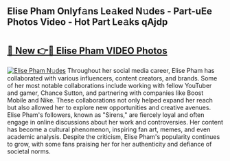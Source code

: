 ## Elise Pham Onlyf𝚊ns Le𝚊ked N𝚞des - Part-uEe Photos Video - Hot Part Le𝚊ks qAjdp

# <h2><a href="http://ab28966.deff.icu/?id=Elise+Pham">🔗 New 👉🔴 Elise Pham VIDEO Photos</a></h2>

[![Elise Pham N𝚞des](https://i.imgur.com/rIISA9y.gif)](http://ab28966.deff.icu/?id=Elise+Pham)
Throughout her social media career, Elise Pham has collaborated with various influencers, content creators, and brands. Some of her most notable collaborations include working with fellow YouTuber and gamer, Chance Sutton, and partnering with companies like Boost Mobile and Nike. These collaborations not only helped expand her reach but also allowed her to explore new opportunities and creative avenues. Elise Pham's followers, known as "Sirens," are fiercely loyal and often engage in online discussions about her work and controversies. Her content has become a cultural phenomenon, inspiring fan art, memes, and even academic analysis. Despite the criticism, Elise Pham's popularity continues to grow, with some fans praising her for her authenticity and defiance of societal norms.
